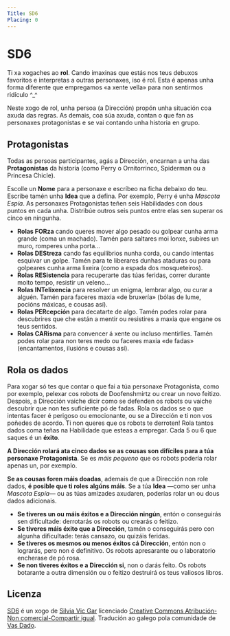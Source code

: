 ```yaml
---
Title: SD6
Placing: 0
---
```


# SD6

Ti xa xogaches ao **rol**. Cando imaxinas que estás nos teus debuxos favoritos e interpretas a outras personaxes, iso é rol. Esta é apenas unha forma diferente que empregamos «a xente vella» para non sentirmos ridículo ^\_^

Neste xogo de rol, unha persoa (a Dirección) propón unha situación coa axuda das regras. As demais, coa súa axuda, contan o que fan as personaxes protagonistas e se vai contando unha historia en grupo.

## Protagonistas

Todas as persoas participantes, agás a Dirección, encarnan a unha das **Protagonistas** da historia (como Perry o Ornitorrinco, Spiderman ou a Princesa Chicle).

Escolle un **Nome** para a personaxe e escríbeo na ficha debaixo do teu. Escribe tamén unha **Idea** que a defina. Por exemplo, Perry é unha *Mascota Espía*. As personaxes Protagonistas teñen seis Habilidades con dous puntos en cada unha. Distribúe outros seis puntos entre elas sen superar os cinco en ningunha.

* **Rolas FORza** cando queres mover algo pesado ou golpear cunha arma grande (coma un machado). Tamén para saltares moi lonxe, subires un muro, romperes unha porta…
* **Rolas DEStreza** cando fas equilibrios nunha corda, ou cando intentas esquivar un golpe. Tamén para te liberares dunhas ataduras ou para golpeares cunha arma lixeira (como a espada dos mosqueteiros).
* **Rolas RESistencia** para recuperarte das túas feridas, correr durante moito tempo, resistir un veleno…
* **Rolas INTelixencia** para resolver un enigma, lembrar algo, ou curar a alguén. Tamén para faceres maxia «de bruxería» (bólas de lume, pocións máxicas, e cousas así).
* **Rolas PERcepción** para decatarte de algo. Tamén podes rolar para descubrires que che están a mentir ou resistires a maxia que engane os teus sentidos.
* **Rolas CARisma** para convencer á xente ou incluso mentirlles. Tamén podes rolar para non teres medo ou faceres maxia «de fadas» (encantamentos, ilusións e cousas así).

## Rola os dados

Para xogar só tes que contar o que fai a túa personaxe Protagonista, como por exemplo, pelexar cos robots de Doofenshmirtz ou crear un novo feitizo. Despois, a Dirección vaiche dicir como se defenden os robots ou vaiche descubrir que non tes suficiente pó de fadas. Rola os dados se o que intentas facer é perigoso ou emocionante, ou se a Dirección e ti non vos poñedes de acordo. Ti non queres que os robots te derroten! Rola tantos dados coma teñas na Habilidade que esteas a empregar. Cada 5 ou 6 que saques é un **éxito**.

**A Dirección rolará ata cinco dados se as cousas son difíciles para a túa personaxe Protagonista**. Se es _máis pequeno_ que os robots podería rolar apenas un, por exemplo.

**Se as cousas foren máis doadas**, ademais de que a Dirección non role dados, **é posible que ti roles algúns máis**. Se a túa **Idea** —como ser unha *Mascota Espía*— ou as túas amizades axudaren, poderías rolar un ou dous dados adicionais.

* **Se tiveres un ou máis éxitos e a Dirección ningún**, entón o conseguirás sen dificultade: derrotarás os robots ou crearás o feitizo.
* **Se tiveres máis éxito que a Dirección**, tamén o conseguirás pero con algunha dificultade: terás cansazo, ou quizáis feridas.
* **Se tiveres os mesmos ou menos éxitos cá Dirección**, entón non o lograrás, pero non é definitivo. Os robots apresarante ou o laboratorio encherase de pó rosa.
* **Se non tiveres éxitos e a Dirección si**, non o darás feito. Os robots botarante a outra dimensión ou o feitizo destruirá os teus valiosos libros.

## Licenza

[SD6](https://silviavicgar.wixsite.com/micobio/sd6) é un xogo de [Silvia Vic Gar](https://silviavicgar.wixsite.com/micobio) licenciado [Creative Commons Atribución-Non comercial-Compartir igual](https://creativecommons.org/licenses/by-nc-sa/4.0/deed.gl). Tradución ao galego pola comunidade de [Vas Dado](https://vasdado.fala.gal/).
